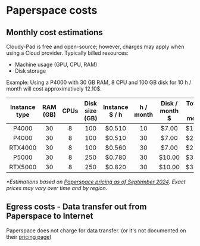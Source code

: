 # Paperspace costs

## Monthly cost estimations

Cloudy-Pad is free and open-source; however, charges may apply when using a Cloud provider. Typically billed resources:
- Machine usage (GPU, CPU, RAM)
- Disk storage

Example: Using a P4000 with 30 GB RAM, 8 CPU and 100 GB disk for 10 h / month will cost approximatively 12.10$.

| Instance type | RAM (GB) | CPUs | Disk size (GB) | Instance $ / h | h / month | Disk / month $ | Total $ / month |
|:-------------:|:--------:|:----:|:--------------:|:--------------:|:---------:|:--------------:|:---------------:|
|     P4000     |    30    |   8  |       100      |     $0.510     |     10    |      $7.00     |      $12.10     |
|     P4000     |    30    |   8  |       100      |     $0.510     |     30    |      $7.00     |      $22.30     |
|    RTX4000    |    30    |   8  |       100      |     $0.560     |     30    |      $7.00     |      $23.80     |
|     P5000     |    30    |   8  |       250      |     $0.780     |     30    |     $10.00     |      $33.40     |
|    RTX5000    |    30    |   8  |       250      |     $0.820     |     30    |     $10.00     |      $34.60     |

_*Estimations based on [Paperspace pricing as of September 2024](https://www.paperspace.com/pricing). Exact prices may vary over time and by region._

## Egress costs - Data transfer out from Paperspace to Internet

Paperspace does not charge for data transfer. (or it's not documented on their [pricing page](https://www.paperspace.com/pricing))